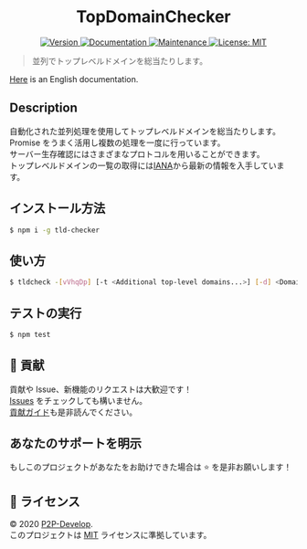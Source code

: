 <h1 align="center">TopDomainChecker</h1>

<p align="center">
  <a href="https://github.com/P2P-Develop/TopDomainChecker/blob/develop/package.json" target="_blank">
    <img alt="Version" src="https://img.shields.io/github/package-json/v/P2P-Develop/TopDomainChecker?style=flat-square">
  </a>
  <a href="https://github.com/P2P-Develop/tree/develop/docs" target="_blank">
    <img alt="Documentation" src="https://img.shields.io/badge/documentation-yes-brightgreen.svg?style=flat-square" />
  </a>
  <a href="https://github.com/P2P-Develop/TopDomainChecker/graphs/commit-activity" target="_blank">
    <img alt="Maintenance" src="https://img.shields.io/badge/Maintained%3F-yes-green.svg?style=flat-square" />
  </a>
  <a href="LICENSE" target="_blank">
    <img alt="License: MIT" src="https://img.shields.io/github/license/P2P-Develop/TopDomainChecker?style=flat-square" />
  </a>
</p>

> 並列でトップレベルドメインを総当たりします。

[Here](https://github.com/P2P-Develop/TopDomainChecker/blob/develop/README.md) is an English documentation.

## Description

自動化された並列処理を使用してトップレベルドメインを総当たりします。  
Promise をうまく活用し複数の処理を一度に行っています。  
サーバー生存確認にはさまざまなプロトコルを用いることができます。  
トップレベルドメインの一覧の取得には[IANA](https://data.iana.org/TLD/tlds-alpha-by-domain.txt)から最新の情報を入手しています。

## インストール方法

```sh
$ npm i -g tld-checker
```

## 使い方

```sh
$ tldcheck -[vVhqDp] [-t <Additional top-level domains...>] [-d] <Domains...>
```

## テストの実行

```sh
$ npm test
```

## 🤝 貢献

貢献や Issue、新機能のリクエストは大歓迎です！  
[Issues](https://github.com/P2P-Develop/TopDomainChecker/issues) をチェックしても構いません。  
[貢献ガイド](https://github.com/P2P-Develop/TopDomainChecker/blob/develop/docs/CONTRIBUTING.md)も是非読んでください。

## あなたのサポートを明示

もしこのプロジェクトがあなたをお助けできた場合は ⭐️ を是非お願いします！

## 📝 ライセンス

© 2020 [P2P-Develop](https://github.com/P2P-Develop).  
このプロジェクトは [MIT](https://github.com/P2P-Develop/TopDomainChecker/blob/develop/LICENSE) ライセンスに準拠しています。
